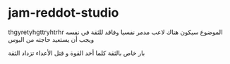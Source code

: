 # jam-reddot-studio
thgyretyhgttryhtrhr
الموضوع سيكون هناك لاعب مدمر نفسيا وفاقد للثقة في نفسه ويجب أن يستعيد حاجته من البوس 

 بار خاص بالثقة كلما أخد القوة و قتل الأعداء تزداد الثقة
